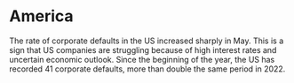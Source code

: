 # America
The rate of corporate defaults in the US increased sharply in May. This is a sign that US companies are struggling because of high interest rates and uncertain economic outlook. Since the beginning of the year, the US has recorded 41 corporate defaults, more than double the same period in 2022.
